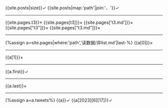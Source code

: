 {{site.posts|size}}✓
{{site.posts|map:'path'|join:'、'}}✓

---
{{site.pages.t3}}×
{{site.pages[t3]}}×
{{site.pages['t3.md']}}×
{{site.pages["t3"]}}×
{{site.pages["t3.md"]}}×

---
{%assign a=site.pages|where:'path','读数据/非list.md'|last-%}
{{a[0]}}×

---
{{a[1]}}×

---
{{a.first}}✓

---
{{a.last}}×

---
{%assign a=a.tweets%}
{{a}}✓
{{a[2023][6][17]}}✓

